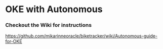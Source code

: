 # OKE with Autonomous

### Checkout the Wiki for instructions

https://github.com/mikarinneoracle/biketracker/wiki/Autonomous-guide-for-OKE
